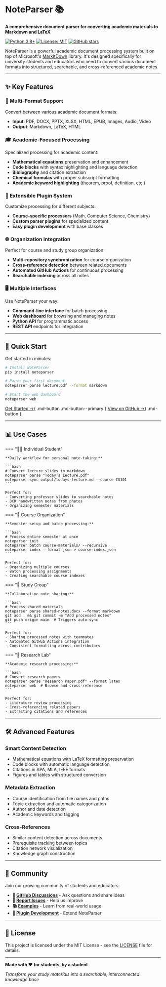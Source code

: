 # NoteParser 📚

**A comprehensive document parser for converting academic materials to Markdown and LaTeX**

[![Python 3.8+](https://img.shields.io/badge/python-3.8+-blue.svg)](https://www.python.org/downloads/)
[![License: MIT](https://img.shields.io/badge/License-MIT-yellow.svg)](https://opensource.org/licenses/MIT)
[![GitHub stars](https://img.shields.io/github/stars/CollegeNotesOrg/noteparser)](https://github.com/CollegeNotesOrg/noteparser)

NoteParser is a powerful academic document processing system built on top of Microsoft's [MarkItDown](https://github.com/microsoft/markitdown) library. It's designed specifically for university students and educators who need to convert various document formats into structured, searchable, and cross-referenced academic notes.

---

## ✨ Key Features

### 🔄 **Multi-Format Support**
Convert between various academic document formats:

- **Input**: PDF, DOCX, PPTX, XLSX, HTML, EPUB, Images, Audio, Video
- **Output**: Markdown, LaTeX, HTML

### 🎓 **Academic-Focused Processing**
Specialized processing for academic content:

- **Mathematical equations** preservation and enhancement
- **Code blocks** with syntax highlighting and language detection
- **Bibliography** and citation extraction
- **Chemical formulas** with proper subscript formatting
- **Academic keyword highlighting** (theorem, proof, definition, etc.)

### 🔌 **Extensible Plugin System**
Customize processing for different subjects:

- **Course-specific processors** (Math, Computer Science, Chemistry)
- **Custom parser plugins** for specialized content
- **Easy plugin development** with base classes

### 🌐 **Organization Integration**
Perfect for course and study group organization:

- **Multi-repository synchronization** for course organization
- **Cross-reference detection** between related documents
- **Automated GitHub Actions** for continuous processing
- **Searchable indexing** across all notes

### 🖥️ **Multiple Interfaces**
Use NoteParser your way:

- **Command-line interface** for batch processing
- **Web dashboard** for browsing and managing notes
- **Python API** for programmatic access
- **REST API** endpoints for integration

---

## 🚀 Quick Start

Get started in minutes:

```bash
# Install NoteParser
pip install noteparser

# Parse your first document
noteparser parse lecture.pdf --format markdown

# Start the web dashboard
noteparser web
```

[Get Started →](quickstart.md){ .md-button .md-button--primary }
[View on GitHub →](https://github.com/CollegeNotesOrg/noteparser){ .md-button }

---

## 📊 Use Cases

=== "👨‍🎓 Individual Student"

    **Daily workflow for personal note-taking:**
    
    ```bash
    # Convert lecture slides to markdown
    noteparser parse "Today's Lecture.pdf" 
    noteparser sync output/todays-lecture.md --course CS101
    ```
    
    Perfect for:
    - Converting professor slides to searchable notes
    - OCR handwritten notes from photos
    - Organizing semester materials

=== "🏫 Course Organization"

    **Semester setup and batch processing:**
    
    ```bash
    # Process entire semester at once
    noteparser init
    noteparser batch course-materials/ --recursive
    noteparser index --format json > course-index.json
    ```
    
    Perfect for:
    - Organizing multiple courses
    - Batch processing assignments
    - Creating searchable course indexes

=== "👥 Study Group"

    **Collaborative note sharing:**
    
    ```bash
    # Process shared materials
    noteparser parse shared-notes.docx --format markdown
    git add . && git commit -m "Add processed notes"
    git push origin main  # Triggers auto-sync
    ```
    
    Perfect for:
    - Sharing processed notes with teammates
    - Automated GitHub Actions integration
    - Consistent formatting across contributors

=== "🔬 Research Lab"

    **Academic research processing:**
    
    ```bash
    # Convert research papers
    noteparser parse "Research Paper.pdf" --format latex
    noteparser web  # Browse and cross-reference
    ```
    
    Perfect for:
    - Literature review processing
    - Cross-referencing related papers
    - Extracting citations and references

---

## 🛠️ Advanced Features

### **Smart Content Detection**
- Mathematical equations with LaTeX formatting preservation
- Code blocks with automatic language detection
- Citations in APA, MLA, IEEE formats
- Figures and tables with structured conversion

### **Metadata Extraction**
- Course identification from file names and paths
- Topic extraction and automatic categorization
- Author and date detection
- Academic keywords and tagging

### **Cross-References**
- Similar content detection across documents
- Prerequisite tracking between topics
- Citation network visualization
- Knowledge graph construction

---

## 🤝 Community

Join our growing community of students and educators:

- **💬 [GitHub Discussions](https://github.com/CollegeNotesOrg/noteparser/discussions)** - Ask questions and share ideas
- **🐛 [Report Issues](https://github.com/CollegeNotesOrg/noteparser/issues)** - Help us improve
- **📚 [Examples](examples/basic.md)** - Learn from real-world usage
- **🔌 [Plugin Development](plugin-development.md)** - Extend NoteParser

---

## 📄 License

This project is licensed under the MIT License - see the [LICENSE](https://github.com/CollegeNotesOrg/noteparser/blob/master/LICENSE) file for details.

---

**Made with ❤️ for students, by a student**

*Transform your study materials into a searchable, interconnected knowledge base*